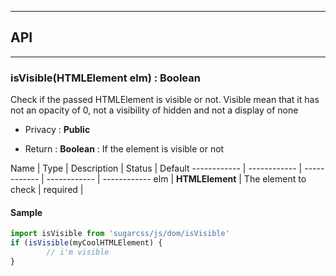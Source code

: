 


-----------------------------
## API
-----------------------------

### isVisible(HTMLElement elm) : Boolean
Check if the passed HTMLElement is visible or not.
Visible mean that it has not an opacity of 0, not a visibility of hidden and not a display of none

- Privacy : **Public**

- Return : **Boolean** : If the element is visible or not

Name | Type | Description | Status | Default
------------ | ------------ | ------------ | ------------ | ------------
elm | **HTMLElement** | The element to check | required | 


#### Sample
```js
import isVisible from 'sugarcss/js/dom/isVisible'
if (isVisible(myCoolHTMLElement) {
		// i'm visible
}

```


